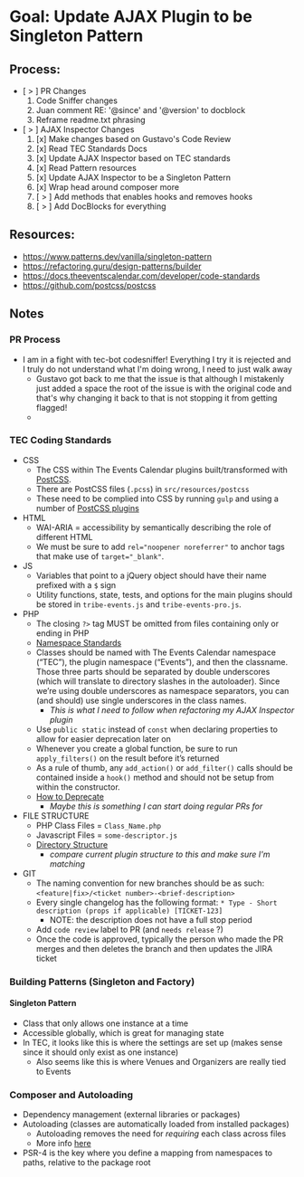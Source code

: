 # Goal: Update AJAX Plugin to be Singleton Pattern

## Process: 
- [ > ] PR Changes 
  1. Code Sniffer changes
  2. Juan comment RE: '@since' and '@version' to docblock
  3. Reframe readme.txt phrasing 
- [ > ] AJAX Inspector Changes
  1. [x] Make changes based on Gustavo's Code Review 
  2. [x] Read TEC Standards Docs
  2. [x] Update AJAX Inspector based on TEC standards
  2. [x] Read Pattern resources
  3. [x] Update AJAX Inspector to be a Singleton Pattern 
  3. [x] Wrap head around composer more 
  4. [ > ] Add methods that enables hooks and removes hooks 
  5. [ > ] Add DocBlocks for everything 

## Resources:
- https://www.patterns.dev/vanilla/singleton-pattern
- https://refactoring.guru/design-patterns/builder
- https://docs.theeventscalendar.com/developer/code-standards
- https://github.com/postcss/postcss

## Notes

### PR Process
- I am in a fight with tec-bot codesniffer! Everything I try it is rejected and I truly do not understand what I'm doing wrong, I need to just walk away
  - Gustavo got back to me that the issue is that although I mistakenly just added a space the root of the issue is with the original code and that's why changing it back to that is not stopping it from getting flagged!
  - 

### TEC Coding Standards
- CSS 
  - The CSS within The Events Calendar plugins built/transformed with [PostCSS](https://github.com/postcss/postcss).
  - There are PostCSS files (`.pcss`) in `src/resources/postcss` 
  - These need to be complied into CSS by running `gulp` and using a number of [PostCSS plugins](https://docs.theeventscalendar.com/developer/code-standards/css/#postcss-plugins)
- HTML
  - WAI-ARIA = accessibility by semantically describing the role of different HTML
  - We must be sure to add `rel="noopener noreferrer"` to anchor tags that make use of `target="_blank"`.
- JS
  - Variables that point to a jQuery object should have their name prefixed with a `$` sign
  - Utility functions, state, tests, and options for the main plugins should be stored in `tribe-events.js` and `tribe-events-pro.js`.
- PHP
  - The closing `?>` tag MUST be omitted from files containing only or ending in PHP
  - [Namespace Standards](https://www.php-fig.org/psr/psr-12/#3-declare-statements-namespace-and-import-statements)
  - Classes should be named with The Events Calendar namespace (“TEC”), the plugin namespace (“Events”), and then the classname. Those three parts should be separated by double underscores (which will translate to directory slashes in the autoloader). Since we’re using double underscores as namespace separators, you can (and should) use single underscores in the class names.
    - _This is what I need to follow when refactoring my AJAX Inspector plugin_
  - Use `public static` instead of `const` when declaring properties to allow for easier deprecation later on
  - Whenever you create a global function, be sure to run `apply_filters()` on the result before it’s returned
  - As a rule of thumb, any `add_action()` or `add_filter()` calls should be contained inside a `hook()` method and should not be setup from within the constructor.
  - [How to Deprecate](https://docs.theeventscalendar.com/developer/code-standards/wordpress/#how-to-deprecate)
    - _Maybe this is something I can start doing regular PRs for_
- FILE STRUCTURE
  - PHP Class Files = `Class_Name.php`
  - Javascript Files = `some-descriptor.js`
  - [Directory Structure](https://docs.theeventscalendar.com/developer/plugins/file-structure/#directory-structure)
    - _compare current plugin structure to this and make sure I'm matching_
- GIT
  - The naming convention for new branches should be as such: `<feature|fix>/<ticket number>-<brief-description>`
  - Every single changelog has the following format: `* Type - Short description (props if applicable) [TICKET-123]`
    - NOTE: the description does not have a full stop period
  - Add `code review` label to PR (and `needs release` ?)
  - Once the code is approved, typically the person who made the PR merges and then deletes the branch and then updates the JIRA ticket

### Building Patterns (Singleton and Factory)
#### Singleton Pattern
  - Class that only allows one instance at a time
  - Accessible globally, which is great for managing state 
  - In TEC, it looks like this is where the settings are set up (makes sense since it should only exist as one instance)
    - Also seems like this is where Venues and Organizers are really tied to Events

### Composer and Autoloading
- Dependency management (external libraries or packages)
- Autoloading (classes are automatically loaded from installed packages)
  - Autoloading removes the need for _requiring_ each class across files
  - More info [here](https://www.php-fig.org/psr/psr-4/)
- PSR-4 is the key where you define a mapping from namespaces to paths, relative to the package root